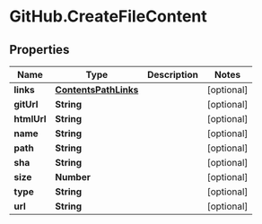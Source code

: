 # GitHub.CreateFileContent

## Properties

Name | Type | Description | Notes
------------ | ------------- | ------------- | -------------
**links** | [**ContentsPathLinks**](ContentsPathLinks.md) |  | [optional] 
**gitUrl** | **String** |  | [optional] 
**htmlUrl** | **String** |  | [optional] 
**name** | **String** |  | [optional] 
**path** | **String** |  | [optional] 
**sha** | **String** |  | [optional] 
**size** | **Number** |  | [optional] 
**type** | **String** |  | [optional] 
**url** | **String** |  | [optional] 


